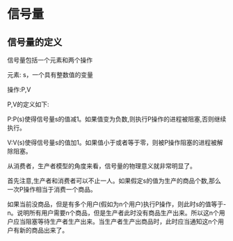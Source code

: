 # 信号量

## 信号量的定义

信号量包括一个元素和两个操作

元素: s，一个具有整数值的变量

操作:P,V

P,V的定义如下:

P:P(s)使得信号量s的值减1。如果值变为负数,则执行P操作的进程被阻塞,否则继续执行。

V:V(s)使得信号量s的值加1。如果值小于或者等于零，则被P操作阻塞的进程被解除阻塞。

从消费者，生产者模型的角度来看，信号量的物理意义就非常明显了。

首先注意,生产者和消费者可以不止一人。如果假定s的值为生产的商品个数,那么一次P操作相当于消费一个商品。

如果当前没商品，但是有多个用户(假如为n个用户)执行P操作，则此时s的值等于-n。说明所有用户需要n个商品，但是生产者此时没有商品生产出来。所以这n个用户应当阻塞等待生产者生产出来。当生产者生产出商品时，此时应当通知这n个用户有新的商品出来了。